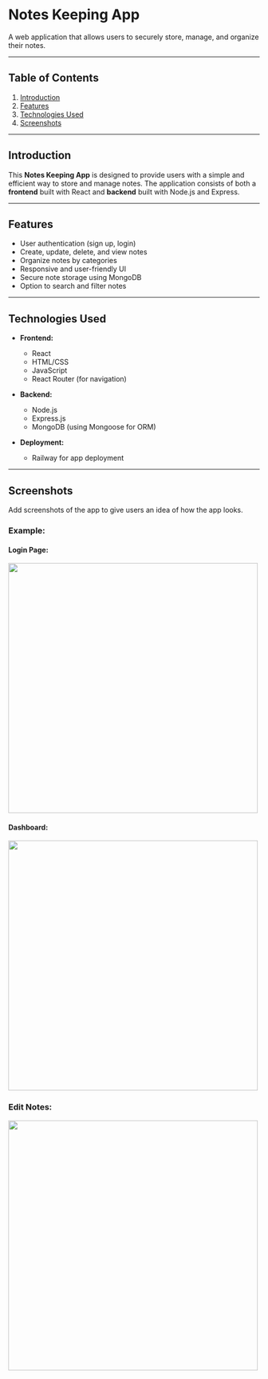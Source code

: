 # Notes Keeping App

A web application that allows users to securely store, manage, and organize their notes.

---

## Table of Contents

1. [Introduction](#introduction)
2. [Features](#features)
3. [Technologies Used](#technologies-used)
4. [Screenshots](#screenshots)

---

## Introduction

This **Notes Keeping App** is designed to provide users with a simple and efficient way to store and manage notes. The application consists of both a **frontend** built with React and **backend** built with Node.js and Express.

---

## Features

- User authentication (sign up, login)
- Create, update, delete, and view notes
- Organize notes by categories
- Responsive and user-friendly UI
- Secure note storage using MongoDB
- Option to search and filter notes

---

## Technologies Used

- **Frontend:**
  - React
  - HTML/CSS
  - JavaScript
  - React Router (for navigation)
  
- **Backend:**
  - Node.js
  - Express.js
  - MongoDB (using Mongoose for ORM)
  
- **Deployment:**
  - Railway for app deployment

---

## Screenshots

Add screenshots of the app to give users an idea of how the app looks.

### Example:

#### Login Page:

<img src="https://github.com/user-attachments/assets/b9b49292-05d7-4de8-b712-3087d7846864" width="500" />

#### Dashboard:

<img src="https://github.com/user-attachments/assets/23a11e0c-f24d-4900-a5a1-8c03b159afee" width="500" />

### Edit Notes:

<img src="https://github.com/user-attachments/assets/46af6f1a-220e-49f5-94cd-01e23510eefe" width="500" />

